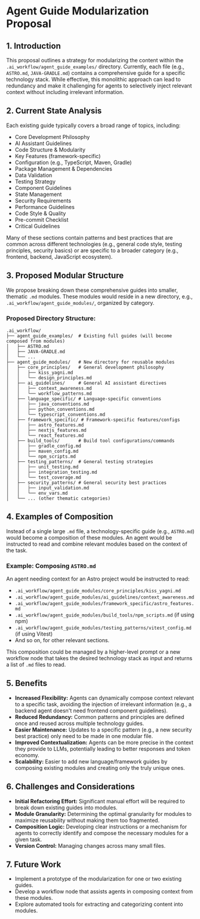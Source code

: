 # Agent Guide Modularization Proposal

## 1. Introduction

This proposal outlines a strategy for modularizing the content within the `.ai_workflow/agent_guide_examples/` directory. Currently, each file (e.g., `ASTRO.md`, `JAVA-GRADLE.md`) contains a comprehensive guide for a specific technology stack. While effective, this monolithic approach can lead to redundancy and make it challenging for agents to selectively inject relevant context without including irrelevant information.

## 2. Current State Analysis

Each existing guide typically covers a broad range of topics, including:
- Core Development Philosophy
- AI Assistant Guidelines
- Code Structure & Modularity
- Key Features (framework-specific)
- Configuration (e.g., TypeScript, Maven, Gradle)
- Package Management & Dependencies
- Data Validation
- Testing Strategy
- Component Guidelines
- State Management
- Security Requirements
- Performance Guidelines
- Code Style & Quality
- Pre-commit Checklist
- Critical Guidelines

Many of these sections contain patterns and best practices that are common across different technologies (e.g., general code style, testing principles, security basics) or are specific to a broader category (e.g., frontend, backend, JavaScript ecosystem).

## 3. Proposed Modular Structure

We propose breaking down these comprehensive guides into smaller, thematic `.md` modules. These modules would reside in a new directory, e.g., `.ai_workflow/agent_guide_modules/`, organized by category.

### Proposed Directory Structure:

```
.ai_workflow/
├── agent_guide_examples/  # Existing full guides (will become composed from modules)
│   ├── ASTRO.md
│   ├── JAVA-GRADLE.md
│   └── ...
├── agent_guide_modules/   # New directory for reusable modules
│   ├── core_principles/   # General development philosophy
│   │   ├── kiss_yagni.md
│   │   └── design_principles.md
│   ├── ai_guidelines/     # General AI assistant directives
│   │   ├── context_awareness.md
│   │   └── workflow_patterns.md
│   ├── language_specific/ # Language-specific conventions
│   │   ├── java_conventions.md
│   │   ├── python_conventions.md
│   │   └── typescript_conventions.md
│   ├── framework_specific/ # Framework-specific features/configs
│   │   ├── astro_features.md
│   │   ├── nextjs_features.md
│   │   └── react_features.md
│   ├── build_tools/       # Build tool configurations/commands
│   │   ├── gradle_config.md
│   │   ├── maven_config.md
│   │   └── npm_scripts.md
│   ├── testing_patterns/  # General testing strategies
│   │   ├── unit_testing.md
│   │   ├── integration_testing.md
│   │   └── test_coverage.md
│   ├── security_patterns/ # General security best practices
│   │   ├── input_validation.md
│   │   └── env_vars.md
│   └── ... (other thematic categories)
```

## 4. Examples of Composition

Instead of a single large `.md` file, a technology-specific guide (e.g., `ASTRO.md`) would become a composition of these modules. An agent would be instructed to read and combine relevant modules based on the context of the task.

### Example: Composing `ASTRO.md`

An agent needing context for an Astro project would be instructed to read:

-   `.ai_workflow/agent_guide_modules/core_principles/kiss_yagni.md`
-   `.ai_workflow/agent_guide_modules/ai_guidelines/context_awareness.md`
-   `.ai_workflow/agent_guide_modules/framework_specific/astro_features.md`
-   `.ai_workflow/agent_guide_modules/build_tools/npm_scripts.md` (if using npm)
-   `.ai_workflow/agent_guide_modules/testing_patterns/vitest_config.md` (if using Vitest)
-   And so on, for other relevant sections.

This composition could be managed by a higher-level prompt or a new workflow node that takes the desired technology stack as input and returns a list of `.md` files to read.

## 5. Benefits

-   **Increased Flexibility:** Agents can dynamically compose context relevant to a specific task, avoiding the injection of irrelevant information (e.g., a backend agent doesn't need frontend component guidelines).
-   **Reduced Redundancy:** Common patterns and principles are defined once and reused across multiple technology guides.
-   **Easier Maintenance:** Updates to a specific pattern (e.g., a new security best practice) only need to be made in one modular file.
-   **Improved Contextualization:** Agents can be more precise in the context they provide to LLMs, potentially leading to better responses and token economy.
-   **Scalability:** Easier to add new language/framework guides by composing existing modules and creating only the truly unique ones.

## 6. Challenges and Considerations

-   **Initial Refactoring Effort:** Significant manual effort will be required to break down existing guides into modules.
-   **Module Granularity:** Determining the optimal granularity for modules to maximize reusability without making them too fragmented.
-   **Composition Logic:** Developing clear instructions or a mechanism for agents to correctly identify and compose the necessary modules for a given task.
-   **Version Control:** Managing changes across many small files.

## 7. Future Work

-   Implement a prototype of the modularization for one or two existing guides.
-   Develop a workflow node that assists agents in composing context from these modules.
-   Explore automated tools for extracting and categorizing content into modules.
